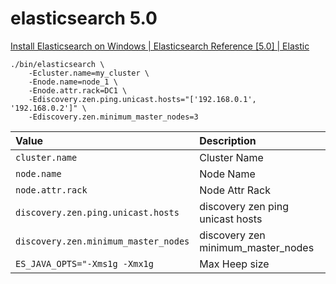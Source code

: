 # elasticsearch 5.0

[Install Elasticsearch on Windows | Elasticsearch Reference [5.0] | Elastic](https://www.elastic.co/guide/en/elasticsearch/reference/5.0/windows.html#windows-configuring "Install Elasticsearch on Windows | Elasticsearch Reference [5.0] | Elastic")

```
./bin/elasticsearch \
    -Ecluster.name=my_cluster \
    -Enode.name=node_1 \
    -Enode.attr.rack=DC1 \
    -Ediscovery.zen.ping.unicast.hosts="['192.168.0.1', '192.168.0.2']" \
    -Ediscovery.zen.minimum_master_nodes=3
```

| Value | Description |
|:------|:------------|
| `cluster.name` | Cluster Name |
| `node.name` | Node Name |
| `node.attr.rack` | Node Attr Rack |
| `discovery.zen.ping.unicast.hosts` | discovery zen ping unicast hosts |
| `discovery.zen.minimum_master_nodes` | discovery zen minimum_master_nodes |
| `ES_JAVA_OPTS="-Xms1g -Xmx1g` | Max Heep size |